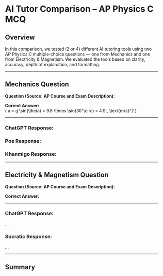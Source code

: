 # AI Tutor Comparison – AP Physics C MCQ

## Overview
In this comparison, we tested (2 or 4) different AI tutoring tools using two AP Physics C multiple-choice questions — one from Mechanics and one from Electricity & Magnetism. We evaluated the tools based on clarity, accuracy, depth of explanation, and formatting.

---

## Mechanics Question

**Question (Source: AP Course and Exam Description):**  


**Correct Answer:**  
\( a = g \sin(\theta) = 9.8 \times \sin(30^\circ) = 4.9 \, \text{m/s}^2 \)

---

### ChatGPT Response:


### Poe Response:


### Khanmigo Response:


---

## Electricity & Magnetism Question

**Question (Source: AP Course and Exam Description):**  

**Correct Answer:**  


---

### ChatGPT Response:
...

### Socratic Response:
...

---




## Summary

